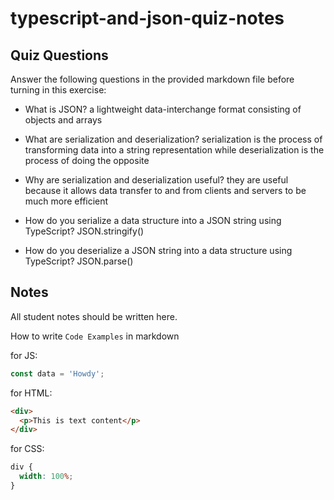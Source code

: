 # typescript-and-json-quiz-notes

## Quiz Questions

Answer the following questions in the provided markdown file before turning in this exercise:

- What is JSON?
  a lightweight data-interchange format consisting of objects and arrays

- What are serialization and deserialization?
  serialization is the process of transforming data into a string representation while
  deserialization is the process of doing the opposite

- Why are serialization and deserialization useful?
  they are useful because it allows data transfer to and from clients and servers to be
  much more efficient

- How do you serialize a data structure into a JSON string using TypeScript?
  JSON.stringify()

- How do you deserialize a JSON string into a data structure using TypeScript?
  JSON.parse()

## Notes

All student notes should be written here.

How to write `Code Examples` in markdown

for JS:

```javascript
const data = 'Howdy';
```

for HTML:

```html
<div>
  <p>This is text content</p>
</div>
```

for CSS:

```css
div {
  width: 100%;
}
```
